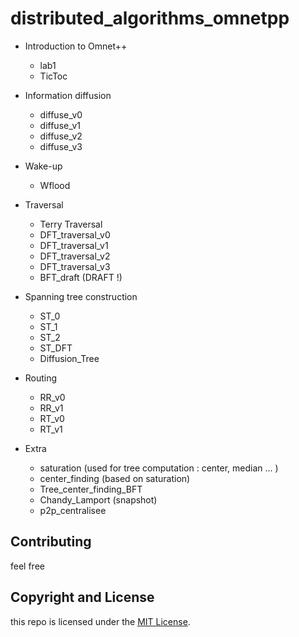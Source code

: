 # distributed_algorithms_omnetpp

- Introduction to Omnet++
  - lab1
  - TicToc
- Information diffusion 
  - diffuse_v0
  - diffuse_v1
  - diffuse_v2
  - diffuse_v3
- Wake-up
  - Wflood
- Traversal
  - Terry Traversal
  - DFT_traversal_v0
  - DFT_traversal_v1
  - DFT_traversal_v2
  - DFT_traversal_v3
  - BFT_draft (DRAFT !)
 
- Spanning tree construction 
  - ST_0
  - ST_1
  - ST_2
  - ST_DFT
  - Diffusion_Tree
- Routing 
  - RR_v0
  - RR_v1
  - RT_v0
  - RT_v1
- Extra 
  - saturation (used for tree computation : center, median ... )
  - center_finding (based on saturation)
  - Tree_center_finding_BFT
  - Chandy_Lamport (snapshot)
  - p2p_centralisee
  
## Contributing
feel free  
## Copyright and License

this repo is licensed under the [MIT License](LICENSE.md).
